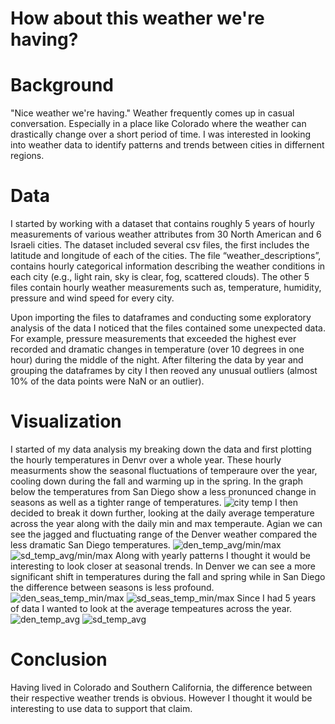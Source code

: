 # How about this weather we're having?

# Background
"Nice weather we're having." Weather frequently comes up in casual conversation. Especially in a place like Colorado where the weather can drastically change over a short period of time. I was interested in looking into weather data to identify patterns and trends between cities in differnent regions. 



# Data
I started by working with a dataset that contains roughly 5 years of hourly measurements of various weather attributes from 30 North American and 6 Israeli cities. The dataset included several csv files, the first includes the latitude and longitude of each of the cities. The file “weather_descriptions”, contains hourly categorical information describing the weather conditions in each city (e.g., light rain, sky is clear, fog, scattered clouds). The other 5 files contain hourly weather measurements such as, temperature, humidity, pressure and wind speed for every city. 

Upon importing the files to dataframes and conducting some exploratory analysis of the data I noticed that the files contained some unexpected data. For example, pressure measurements that exceeded the highest ever recorded and dramatic changes in temperature (over 10 degrees in one hour) during the middle of the night. After filtering the data by year and grouping the dataframes by city I then reoved any unusual outliers (almost 10% of the data points were NaN or an outlier). 



# Visualization 
I started of my data analysis my breaking down the data and first plotting the hourly temperatures in Denvr over a whole year. These hourly measurments show the seasonal fluctuations of temperaure over the year, cooling down during the fall and warming up in the spring. In the graph below the temperatures from San Diego show a less pronunced change in seasons as well as a tighter range of temperatures. 
![city temp](https://github.com/jrp8401/Weather-Capstone/blob/master/img/city_temp_hourly_2013.png)
I then decided to break it down further, looking at the daily average temperature across the year along with the daily min and max temperaute. Agian we can see the jagged and fluctuating range of the Denver weather compared the less dramatic San Diego temperatures. 
![den_temp_avg/min/max](https://github.com/jrp8401/Weather-Capstone/blob/master/img/den_temp_avg-min-max_2013.png)
![sd_temp_avg/min/max](https://github.com/jrp8401/Weather-Capstone/blob/master/img/sd_temp_avg-min-max_2013.png)
Along with yearly patterns I thought it would be interesting to look closer at seasonal trends. In Denver we can see a more significant shift in temperatures during the fall and spring while in San Diego the difference between seasons is less profound. 
![den_seas_temp_min/max](https://github.com/jrp8401/Weather-Capstone/blob/master/img/den_seas_temp_avg-min-max_2013.png)
![sd_seas_temp_min/max](https://github.com/jrp8401/Weather-Capstone/blob/master/img/sd_seas_temp_avg-min-max_2013.png)
Since I had 5 years of data I wanted to look at the average tempeatures across the year. 
![den_temp_avg](https://github.com/jrp8401/Weather-Capstone/blob/master/img/Denver_avg.png)
![sd_temp_avg](https://github.com/jrp8401/Weather-Capstone/blob/master/img/San%20Diego_avg.png)



# Conclusion
Having lived in Colorado and Southern California, the difference between their respective weather trends is obvious. However I thought it would be interesting to use data to support that claim. 

